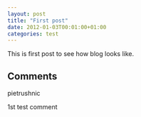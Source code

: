 ```yaml
---
layout: post
title: "First post"
date: 2012-01-03T00:01:00+01:00
categories: test
---
```


This is first post to see how blog looks like.

## Comments

pietrushnic

1st test comment

